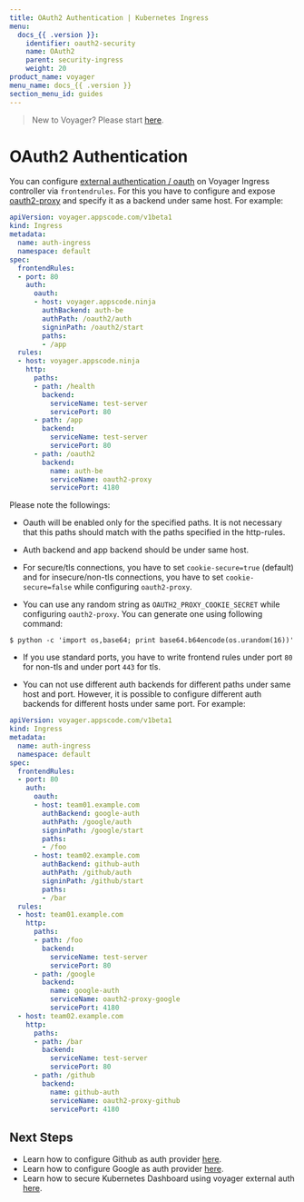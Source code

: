 ```yaml
---
title: OAuth2 Authentication | Kubernetes Ingress
menu:
  docs_{{ .version }}:
    identifier: oauth2-security
    name: OAuth2
    parent: security-ingress
    weight: 20
product_name: voyager
menu_name: docs_{{ .version }}
section_menu_id: guides
---
```


> New to Voyager? Please start [here](/docs/concepts/overview.md).

# OAuth2 Authentication

You can configure [external authentication / oauth](https://oauth.net/2/) on Voyager Ingress controller via `frontendrules`. For this you have to configure and expose [oauth2-proxy](https://github.com/bitly/oauth2_proxy) and specify it as a backend under same host. For example:

```yaml
apiVersion: voyager.appscode.com/v1beta1
kind: Ingress
metadata:
  name: auth-ingress
  namespace: default
spec:
  frontendRules:
  - port: 80
    auth:
      oauth:
      - host: voyager.appscode.ninja
        authBackend: auth-be
        authPath: /oauth2/auth
        signinPath: /oauth2/start
        paths: 
        - /app
  rules:
  - host: voyager.appscode.ninja
    http:
      paths:
      - path: /health
        backend:
          serviceName: test-server
          servicePort: 80
      - path: /app
        backend:
          serviceName: test-server
          servicePort: 80
      - path: /oauth2
        backend:
          name: auth-be
          serviceName: oauth2-proxy
          servicePort: 4180
```

Please note the followings:

- Oauth will be enabled only for the specified paths. It is not necessary that this paths should match with the paths specified in the http-rules.

- Auth backend and app backend should be under same host.

- For secure/tls connections, you have to set `cookie-secure=true` (default) and for insecure/non-tls connections, you have to set `cookie-secure=false` while configuring `oauth2-proxy`.

- You can use any random string as `OAUTH2_PROXY_COOKIE_SECRET` while configuring `oauth2-proxy`. You can generate one using following command:

```console
$ python -c 'import os,base64; print base64.b64encode(os.urandom(16))'
```
 
- If you use standard ports, you have to write frontend rules under port `80` for non-tls and under port `443` for tls.

- You can not use different auth backends for different paths under same host and port. However, it is possible to configure different auth backends for different hosts under same port. For example:

```yaml
apiVersion: voyager.appscode.com/v1beta1
kind: Ingress
metadata:
  name: auth-ingress
  namespace: default
spec:
  frontendRules:
  - port: 80
    auth:
      oauth:
      - host: team01.example.com
        authBackend: google-auth
        authPath: /google/auth
        signinPath: /google/start
        paths:
        - /foo
      - host: team02.example.com
        authBackend: github-auth
        authPath: /github/auth
        signinPath: /github/start
        paths:
        - /bar
  rules:
  - host: team01.example.com
    http:
      paths:
      - path: /foo
        backend:
          serviceName: test-server
          servicePort: 80
      - path: /google
        backend:
          name: google-auth
          serviceName: oauth2-proxy-google
          servicePort: 4180
  - host: team02.example.com
    http:
      paths:
      - path: /bar
        backend:
          serviceName: test-server
          servicePort: 80
      - path: /github
        backend:
          name: github-auth
          serviceName: oauth2-proxy-github
          servicePort: 4180
```

## Next Steps

- Learn how to configure Github as auth provider [here](oauth-github.md).
- Learn how to configure Google as auth provider [here](oauth-google.md).
- Learn how to secure Kubernetes Dashboard using voyager external auth [here](oauth-dashboard.md).
